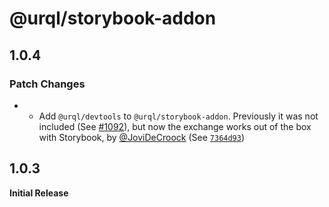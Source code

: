 # @urql/storybook-addon

## 1.0.4

### Patch Changes

- - Add `@urql/devtools` to `@urql/storybook-addon`. Previously it was not included (See [#1092](https://github.com/FormidableLabs/urql/issues/1092)), but now the exchange works out of the box with Storybook, by [@JoviDeCroock](https://github.com/JoviDeCroock) (See [`7364d93`](https://github.com/FormidableLabs/urql/commit/7364d93a59186d710f0c954e1874fec96892e1c6))

## 1.0.3

**Initial Release**
